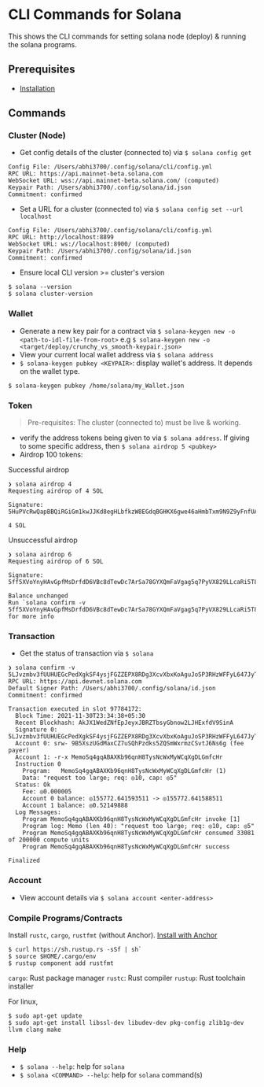 # CLI Commands for Solana
This shows the CLI commands for setting solana node (deploy) & running the solana programs.

## Prerequisites
* [Installation](../README.md#installation)

## Commands
### Cluster (Node)
* Get config details of the cluster (connected to) via `$ solana config get`
```
Config File: /Users/abhi3700/.config/solana/cli/config.yml
RPC URL: https://api.mainnet-beta.solana.com 
WebSocket URL: wss://api.mainnet-beta.solana.com/ (computed)
Keypair Path: /Users/abhi3700/.config/solana/id.json 
Commitment: confirmed 
```
* Set a URL for a cluster (connected to) via `$ solana config set --url localhost`
```
Config File: /Users/abhi3700/.config/solana/cli/config.yml
RPC URL: http://localhost:8899 
WebSocket URL: ws://localhost:8900/ (computed)
Keypair Path: /Users/abhi3700/.config/solana/id.json 
Commitment: confirmed 
```
* Ensure local CLI version >= cluster's version
```console
$ solana --version
$ solana cluster-version
```

### Wallet
* Generate a new key pair for a contract via `$ solana-keygen new -o <path-to-idl-file-from-root>` e.g `$ solana-keygen new -o <target/deploy/crunchy_vs_smooth-keypair.json>`
* View your current local wallet address via `$ solana address`
* `$ solana-keygen pubkey <KEYPAIR>`: display wallet's address. It depends on the wallet type.
```console
$ solana-keygen pubkey /home/solana/my_Wallet.json
```

### Token
> Pre-requisites: The cluster (connected to) must be live & working.

* verify the address tokens being given to via `$ solana address`. If giving to some specific address, then `$ solana airdrop 5 <pubkey>`
* Airdrop 100 tokens: 

Successful airdrop

```
❯ solana airdrop 4                                                                                          
Requesting airdrop of 4 SOL

Signature: 5HuPVcRwQapBBQiRGiGm1kwJJKd8egHLbfkzW8EGdqBGHKX6gwe46aHmbTxm9N9Z9yFnfUANNszKwYCDrQwXgR45

4 SOL
```

Unsuccessful airdrop

```
❯ solana airdrop 6
Requesting airdrop of 6 SOL

Signature: 5ff5XVoYnyHAvGpfMsDrfdD6VBc8dTewDc7ArSa78GYXQmFaVgag5q7PyVX829LLcaRi5T8g5PtL6RJc13wW8yE7

Balance unchanged
Run `solana confirm -v 5ff5XVoYnyHAvGpfMsDrfdD6VBc8dTewDc7ArSa78GYXQmFaVgag5q7PyVX829LLcaRi5T8g5PtL6RJc13wW8yE7` for more info
```

### Transaction
* Get the status of transaction via `$ solana `
```
❯ solana confirm -v 5LJvzmbv3fUUHUEGcPedXgkSF4ysjFGZZEPX8RDg3XcvXbxKoAguJoSP3RHzWFFyL647JyTr3Dz5TN7ojiMzcsKe
RPC URL: https://api.devnet.solana.com
Default Signer Path: /Users/abhi3700/.config/solana/id.json
Commitment: confirmed

Transaction executed in slot 97784172:
  Block Time: 2021-11-30T23:34:38+05:30
  Recent Blockhash: AkJX1WedZNfEpJeyxJBRZTbsyGbnow2LJHExfdV9SinA
  Signature 0: 5LJvzmbv3fUUHUEGcPedXgkSF4ysjFGZZEPX8RDg3XcvXbxKoAguJoSP3RHzWFFyL647JyTr3Dz5TN7ojiMzcsKe
  Account 0: srw- 9B5XszUGdMaxCZ7uSQhPzdks5ZQSmWxrmzCSvtJ6Ns6g (fee payer)
  Account 1: -r-x MemoSq4gqABAXKb96qnH8TysNcWxMyWCqXgDLGmfcHr
  Instruction 0
    Program:   MemoSq4gqABAXKb96qnH8TysNcWxMyWCqXgDLGmfcHr (1)
    Data: "request too large; req: ◎10, cap: ◎5"
  Status: Ok
    Fee: ◎0.000005
    Account 0 balance: ◎155772.641593511 -> ◎155772.641588511
    Account 1 balance: ◎0.52149888
  Log Messages:
    Program MemoSq4gqABAXKb96qnH8TysNcWxMyWCqXgDLGmfcHr invoke [1]
    Program log: Memo (len 40): "request too large; req: ◎10, cap: ◎5"
    Program MemoSq4gqABAXKb96qnH8TysNcWxMyWCqXgDLGmfcHr consumed 33081 of 200000 compute units
    Program MemoSq4gqABAXKb96qnH8TysNcWxMyWCqXgDLGmfcHr success

Finalized
```

### Account
* View account details via `$ solana account <enter-address>`


### Compile Programs/Contracts
Install `rustc`, `cargo`, `rustfmt` (without Anchor). [Install with Anchor](../README.md#installation)
```
$ curl https://sh.rustup.rs -sSf | sh`
$ source $HOME/.cargo/env
$ rustup component add rustfmt 
```

`cargo`: Rust package manager
`rustc`: Rust compiler
`rustup`: Rust toolchain installer

For linux,
```console
$ sudo apt-get update
$ sudo apt-get install libssl-dev libudev-dev pkg-config zlib1g-dev llvm clang make
```

### Help
* `$ solana --help`: help for `solana`
* `$ solana <COMMAND> --help`: help for `solana` command(s)